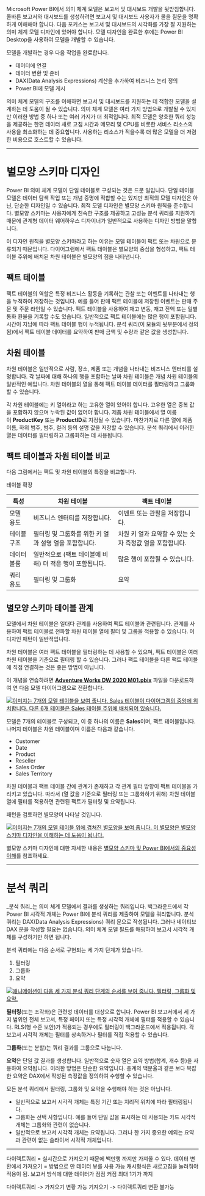 Microsoft Power BI에서 의미 체계 모델은 보고서 및 대시보드 개발을 뒷받침합니다. 올바른 보고서와 대시보드를 생성하려면 보고서 및 대시보드 사용자가 물을 질문을 명확하게 이해해야 합니다. 다음 포커스는 보고서 및 대시보드의 시각화를 가장 잘 지원하는 의미 체계 모델 디자인에 있어야 합니다. 모델 디자인을 완료한 후에는 Power BI Desktop을 사용하여 모델을 개발할 수 있습니다.

모델을 개발하는 경우 다음 작업을 완료합니다.

- 데이터에 연결
- 데이터 변환 및 준비
- DAX(Data Analysis Expressions) 계산을 추가하여 비즈니스 논리 정의
- Power BI에 모델 게시

의미 체계 모델의 구조를 이해하면 보고서 및 대시보드를 지원하는 데 적합한 모델을 설계하는 데 도움이 될 수 있습니다. 의미 체계 모델은 여러 가지 방법으로 개발될 수 있지만 이러한 방법 중 하나 또는 여러 가지가 더 최적입니다. 최적 모델은 양호한 쿼리 성능을 제공하는 한편 데이터 새로 고침 시간과 메모리 및 CPU를 비롯한 서비스 리소스의 사용을 최소화하는 데 중요합니다. 사용하는 리소스가 적을수록 더 많은 모델을 더 저렴한 비용으로 호스트할 수 있습니다.





---
# 별모양 스키마 디자인


Power BI 의미 체계 모델이 단일 테이블로 구성되는 것은 드문 일입니다. 단일 테이블 모델은 데이터 탐색 작업 또는 개념 증명에 적합할 수는 있지만 최적의 모델 디자인은 아닌, 단순한 디자인일 수 있습니다. 최적 모델 디자인은 별모양 스키마 원칙을 준수합니다. 별모양 스키마는 사용자에게 친숙한 구조를 제공하고 고성능 분석 쿼리를 지원하기 때문에 관계형 데이터 웨어하우스 디자이너가 일반적으로 사용하는 디자인 방법을 말합니다.

이 디자인 원칙을 별모양 스키마라고 하는 이유는 모델 테이블이 팩트 또는 차원으로 분류되기 때문입니다. 다이어그램에서 팩트 테이블은 별모양의 중심을 형성하고, 팩트 테이블 주위에 배치된 차원 테이블은 별모양의 점을 나타냅니다.

## 팩트 테이블

팩트 테이블의 역할은 특정 비즈니스 활동을 기록하는 관찰 또는 이벤트를 나타내는 행을 누적하여 저장하는 것입니다. 예를 들어 판매 팩트 테이블에 저장된 이벤트는 판매 주문 및 주문 라인일 수 있습니다. 팩트 테이블을 사용하여 재고 변동, 재고 잔액 또는 일별 통화 환율을 기록할 수도 있습니다. 일반적으로 팩트 테이블에는 많은 행이 포함됩니다. 시간이 지남에 따라 팩트 테이블 행이 누적됩니다. 분석 쿼리(이 모듈의 뒷부분에서 정의됨)에서 팩트 테이블 데이터를 요약하여 판매 금액 및 수량과 같은 값을 생성합니다.

## 차원 테이블

차원 테이블은 일반적으로 사람, 장소, 제품 또는 개념을 나타내는 비즈니스 엔터티를 설명합니다. 각 날짜에 대해 하나의 행을 포함하는 날짜 차원 테이블은 개념 차원 테이블의 일반적인 예입니다. 차원 테이블의 열을 통해 팩트 테이블 데이터를 필터링하고 그룹화할 수 있습니다.

각 차원 테이블에는 키 열이라고 하는 고유한 열이 있어야 합니다. 고유한 열은 중복 값을 포함하지 않으며 누락된 값이 없어야 합니다. 제품 차원 테이블에서 열 이름이 **ProductKey** 또는 **ProductID**로 지정될 수 있습니다. 마찬가지로 다른 열에 제품 이름, 하위 범주, 범주, 컬러 등의 설명 값을 저장할 수 있습니다. 분석 쿼리에서 이러한 열은 데이터를 필터링하고 그룹화하는 데 사용됩니다.

## 팩트 테이블과 차원 테이블 비교

다음 그림에서는 팩트 및 차원 테이블의 특징을 비교합니다.

테이블 확장

|특성|차원 테이블|팩트 테이블|
|---|---|---|
|모델 용도|비즈니스 엔터티를 저장합니다.|이벤트 또는 관찰을 저장합니다.|
|테이블 구조|필터링 및 그룹화를 위한 키 열과 설명 열을 포함합니다.|차원 키 열과 요약할 수 있는 숫자 측정값 열을 포함합니다.|
|데이터 볼륨|일반적으로 (팩트 테이블에 비해) 더 적은 행이 포함됩니다.|많은 행이 포함될 수 있습니다.|
|쿼리 용도|필터링 및 그룹화|요약|

## 별모양 스키마 테이블 관계

모델에서 차원 테이블은 일대다 관계를 사용하여 팩트 테이블과 관련됩니다. 관계를 사용하여 팩트 테이블로 전파할 차원 테이블 열에 필터 및 그룹을 적용할 수 있습니다. 이 디자인 패턴이 일반적입니다.

차원 테이블은 여러 팩트 테이블을 필터링하는 데 사용할 수 있으며, 팩트 테이블은 여러 차원 테이블을 기준으로 필터링 할 수 있습니다. 그러나 팩트 테이블을 다른 팩트 테이블에 직접 연결하는 것은 좋은 방법이 아닙니다.

이 개념을 연습하려면 [**Adventure Works DW 2020 M01.pbix**](https://github.com/MicrosoftDocs/mslearn-dax-power-bi/raw/main/activities/Adventure%20Works%20DW%202020%20M01.pbix) 파일을 다운로드하여 연 다음 모델 다이어그램으로 전환합니다.

[![이미지는 7개의 모델 테이블을 보여 줍니다. Sales 테이블이 다이어그램의 중앙에 위치합니다. 다른 6개 테이블은 Sales 테이블 주위에 배치되어 있습니다.](https://learn.microsoft.com/ko-kr/training/modules/dax-power-bi-models/media/dax-star-schema-1-ss.png)](https://learn.microsoft.com/ko-kr/training/modules/dax-power-bi-models/media/dax-star-schema-1-ss.png#lightbox)

모델은 7개의 테이블로 구성되고, 이 중 하나의 이름은 **Sales**이며, 팩트 테이블입니다. 나머지 테이블은 차원 테이블이며 이름은 다음과 같습니다.

- Customer
- Date
- Product
- Reseller
- Sales Order
- Sales Territory

차원 테이블과 팩트 테이블 간에 관계가 존재하고 각 관계 필터 방향이 팩트 테이블을 가리키고 있습니다. 따라서 (열 값을 기준으로 필터링 또는 그룹화하기 위해) 차원 테이블 열에 필터를 적용하면 관련된 팩트가 필터링 및 요약됩니다.

패턴을 검토하면 별모양이 나타날 것입니다.

[![이미지는 7개의 모델 테이블 위에 겹쳐진 별모양을 보여 줍니다. 이 별모양은 별모양 스키마 디자인을 이해하는 데 도움이 됩니다.](https://learn.microsoft.com/ko-kr/training/modules/dax-power-bi-models/media/dax-star-schema-2-ssm.png)](https://learn.microsoft.com/ko-kr/training/modules/dax-power-bi-models/media/dax-star-schema-2-ssm.png#lightbox)

별모양 스키마 디자인에 대한 자세한 내용은 [별모양 스키마 및 Power BI에서의 중요성 이해](https://learn.microsoft.com/ko-kr/power-bi/guidance/star-schema/)를 참조하세요.



---

# 분석 쿼리

_분석 쿼리_는 의미 체계 모델에서 결과를 생성하는 쿼리입니다. 백그라운드에서 각 Power BI 시각적 개체는 Power BI에 분석 쿼리를 제출하여 모델을 쿼리합니다. 분석 쿼리는 DAX(Data Analysis Expressions) 쿼리 문으로 작성됩니다. 그러나 네이티브 DAX 문을 작성할 필요는 없습니다. 의미 체계 모델 필드를 매핑하여 보고서 시각적 개체를 구성하기만 하면 됩니다.

분석 쿼리에는 다음 순서로 구현되는 세 가지 단계가 있습니다.

1. 필터링
2. 그룹화
3. 요약

[![애니메이션이 다음 세 가지 분석 쿼리 단계의 순서를 보여 줍니다. 필터링, 그룹화 및 요약.](https://learn.microsoft.com/ko-kr/training/modules/dax-power-bi-models/media/dax-filter-group-summarize-c.gif)](https://learn.microsoft.com/ko-kr/training/modules/dax-power-bi-models/media/dax-filter-group-summarize-c.gif#lightbox)

**필터링**(또는 조각화)은 관련성 데이터를 대상으로 합니다. Power BI 보고서에서 세 가지 범위인 전체 보고서, 특정 페이지 또는 특정 시각적 개체에 필터를 적용할 수 있습니다. RLS(행 수준 보안)가 적용되는 경우에도 필터링이 백그라운드에서 적용됩니다. 각 보고서 시각적 개체는 필터를 상속하거나 필터를 직접 적용할 수 있습니다.

**그룹화**(또는 분할)는 쿼리 결과를 그룹으로 나눕니다.

**요약**은 단일 값 결과를 생성합니다. 일반적으로 숫자 열은 요약 방법(합계, 개수 등)을 사용하여 요약됩니다. 이러한 방법은 단순한 요약입니다. 총계의 백분율과 같은 보다 복잡한 요약은 DAX에서 작성된 측정값을 정의하여 수행할 수 있습니다.

모든 분석 쿼리에서 필터링, 그룹화 및 요약을 수행해야 하는 것은 아닙니다.

- 일반적으로 보고서 시각적 개체는 특정 기간 또는 지리적 위치에 따라 필터링됩니다.
- 그룹화는 선택 사항입니다. 예를 들어 단일 값을 표시하는 데 사용되는 카드 시각적 개체는 그룹화와 관련이 없습니다.
- 일반적으로 보고서 시각적 개체는 요약됩니다. 그러나 한 가지 중요한 예외는 요약과 관련이 없는 슬라이서 시각적 개체입니다.

---


다이렉트쿼리 = 실시간으로 가져오기 때문에 백만행 까지만 가져올 수 있다. 
                      데이터 변환에서 
가져오기 = 방법으로 만 데이터 뷰를 사용 가능 
                       캐시형식은 새로고침을 눌러줘야 적용이 됨. 보고서 방식에 대한 데이터가 점점 커짐 최대 1기가 까지 

다이렉트쿼리 -> 가져오기 변황 가능
기져오기 -> 다이렉트쿼리 변환 불가능

